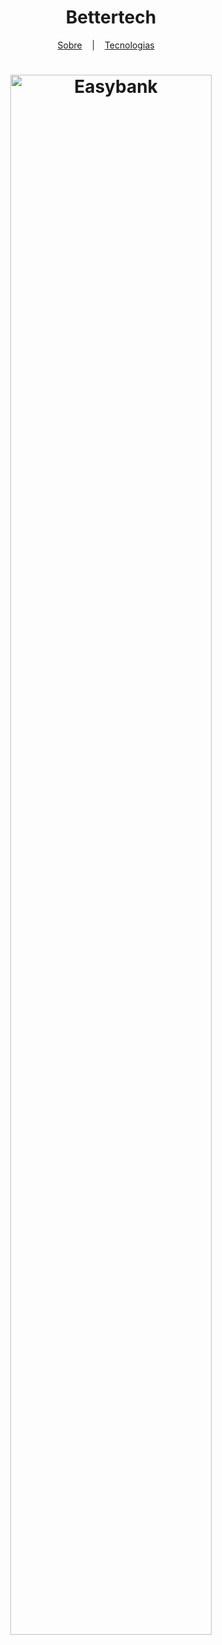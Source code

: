 <h1 align="center">Bettertech</h1>

<p align="center">
  <a href="#book-sobre">Sobre</a>
  &nbsp;&nbsp;&nbsp;|&nbsp;&nbsp;&nbsp;
  <a href="#hammer-tecnologias">Tecnologias</a>
  &nbsp;&nbsp;&nbsp;
<p>

<h1 align="center" display="flex">
  <img src="https://user-images.githubusercontent.com/80855598/147250849-3b6c9aa9-da0d-4f24-b1b7-e58f8cc175cf.png" width="80%" alt="Easybank" title="Easybank">
</h1>